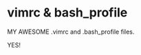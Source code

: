 vimrc & bash_profile 
==========================================

MY AWESOME .vimrc and .bash_profile files.

YES!
